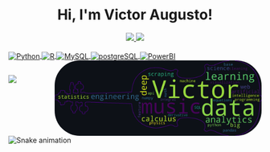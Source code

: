 <h1 align='center'>
  Hi, I'm Victor Augusto!
</h1>

<div align="center">
      <a href="https://github.com/victor4s">
      <img src="https://github-readme-stats.vercel.app/api?username=victor4s&show_icons=true&theme=ocean_dark&include_all_commits=true&count_private=true"/>
      <img src="https://github-readme-stats.vercel.app/api/top-langs/?username=victor4s&layout=compact&langs_count=7&theme=ocean_dark"/>
</div>

<div style="display: inline_block"><br>
  <img align="center" alt="Python" height="30" width="40" src="https://cdn.jsdelivr.net/gh/devicons/devicon/icons/python/python-original.svg">
  <img align="center" alt="R" height="30" width="40" src="https://cdn.jsdelivr.net/gh/devicons/devicon/icons/r/r-original.svg">
  <img align="center" alt="MySQL" height="30" width="40" src="https://cdn.jsdelivr.net/gh/devicons/devicon/icons/mysql/mysql-original.svg">
  <img align="center" alt="postgreSQL" height="30" width="40" src="https://cdn.jsdelivr.net/gh/devicons/devicon/icons/postgresql/postgresql-original.svg">
  <img align="center" alt="PowerBI" height="30" width="40" src="https://github.com/microsoft/PowerBI-Icons/blob/main/SVG/Report-Builder.svg">
  <img align="right" alt="Violin-pic" height="150" style="border-radius:50px;" src="https://github.com/victor4s/victor4s/blob/main/cloud_violine.png">
</div>

##

<div align="left"> 
    <a href="https://www.linkedin.com/in/victor-augusto-silva/" target="_blank"><img src="https://img.shields.io/badge/-LinkedIn-%230077B5?style=for-the-badge&logo=linkedin&logoColor=white" target="_blank"></a>  
  
   ![Snake animation](https://github.com/victor4s/victor4s/blob/output/github-contribution-grid-snake.svg)
</div>
